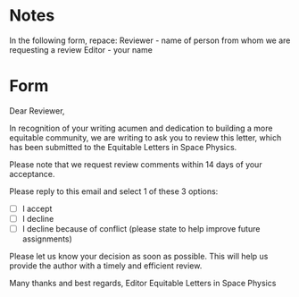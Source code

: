 # Notes

In the following form, repace:
Reviewer - name of person from whom we are requesting a review
Editor - your name

# Form

Dear Reviewer,

In recognition of your writing acumen and dedication to building a more equitable community, we are writing to ask you to review this letter, which has been submitted to the Equitable Letters in Space Physics.

Please note that we request review comments within 14 days of your acceptance.

Please reply to this email and select 1 of these 3 options:
- [ ] I accept
- [ ] I decline
- [ ] I decline because of conflict (please state to help improve future assignments)

Please let us know your decision as soon as possible. This will help us provide the author with a timely and efficient review.

Many thanks and best regards,
Editor
Equitable Letters in Space Physics
